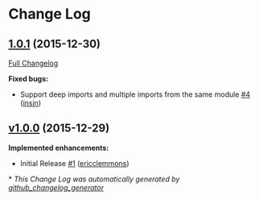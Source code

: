 # Change Log

## [1.0.1](https://github.com/ericclemmons/npm-install-loader/tree/1.0.1) (2015-12-30)
[Full Changelog](https://github.com/ericclemmons/npm-install-loader/compare/v1.0.0...1.0.1)

**Fixed bugs:**

- Support deep imports and multiple imports from the same module [\#4](https://github.com/ericclemmons/npm-install-loader/pull/4) ([insin](https://github.com/insin))

## [v1.0.0](https://github.com/ericclemmons/npm-install-loader/tree/v1.0.0) (2015-12-29)
**Implemented enhancements:**

- Initial Release [\#1](https://github.com/ericclemmons/npm-install-loader/pull/1) ([ericclemmons](https://github.com/ericclemmons))



\* *This Change Log was automatically generated by [github_changelog_generator](https://github.com/skywinder/Github-Changelog-Generator)*